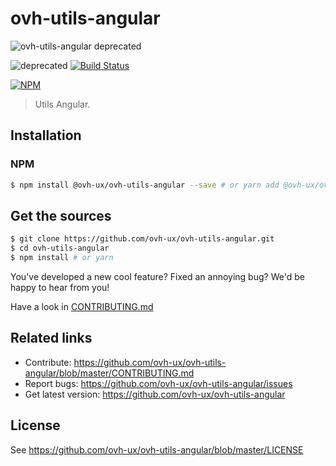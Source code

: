 # ovh-utils-angular

![ovh-utils-angular deprecated](https://user-images.githubusercontent.com/3379410/27423263-520b94d8-5731-11e7-996a-f8579e70c33b.png)

![deprecated](https://img.shields.io/badge/status-deprecated-red.svg) [![Build Status](https://travis-ci.org/ovh-ux/ovh-utils-angular.svg)](https://travis-ci.org/ovh-ux/ovh-utils-angular)

[![NPM](https://nodei.co/npm/@ovh-ux/ovh-utils-angular.png?downloads=true&downloadRank=true&stars=true)](https://nodei.co/npm/@ovh-ux/ovh-utils-angular/)

> Utils Angular.

## Installation

### NPM

```sh
$ npm install @ovh-ux/ovh-utils-angular --save # or yarn add @ovh-ux/ovh-utils-angular
```

## Get the sources

```sh
$ git clone https://github.com/ovh-ux/ovh-utils-angular.git
$ cd ovh-utils-angular
$ npm install # or yarn
```

You've developed a new cool feature? Fixed an annoying bug? We'd be happy
to hear from you!

Have a look in [CONTRIBUTING.md](https://github.com/ovh-ux/ovh-utils-angular/blob/master/CONTRIBUTING.md)

## Related links

* Contribute: https://github.com/ovh-ux/ovh-utils-angular/blob/master/CONTRIBUTING.md
* Report bugs: https://github.com/ovh-ux/ovh-utils-angular/issues
* Get latest version: https://github.com/ovh-ux/ovh-utils-angular

## License

See https://github.com/ovh-ux/ovh-utils-angular/blob/master/LICENSE
